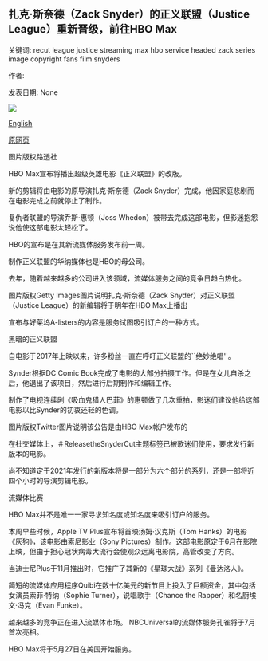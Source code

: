 ## 扎克·斯奈德（Zack Snyder）的正义联盟（Justice League）重新晋级，前往HBO Max

关键词: recut league justice streaming max hbo service headed zack series image copyright fans film snyders

作者: 

发表日期: None

![](https://ichef.bbci.co.uk/news/1024/branded_news/829F/production/_112393433_mediaitem112393432.jpg)

[English](Zack%20Snyder%27s%20Justice%20League%20re-cut%20headed%20for%20HBO%20Max.md)

[原网页](https://www.bbc.com/news/technology-52749246)

图片版权路透社

HBO Max宣布将播出超级英雄电影《正义联盟》的改版。

新的剪辑将由电影的原导演扎克·斯奈德（Zack Snyder）完成，他因家庭悲剧而在电影完成之前就停止了制作。

复仇者联盟的导演乔斯·惠顿（Joss Whedon）被带去完成这部电影，但影迷抱怨说他使这部电影太轻松了。

HBO的宣布是在其新流媒体服务发布前一周。

制作正义联盟的华纳媒体也是HBO的母公司。

去年，随着越来越多的公司进入该领域，流媒体服务之间的竞争日趋白热化。

图片版权Getty Images图片说明扎克·斯奈德（Zack Snyder）对正义联盟（Justice League）的新编辑将于明年在HBO Max上播出

宣布与好莱坞A-listers的内容是服务试图吸引订户的一种方式。

黑暗的正义联盟

自电影于2017年上映以来，许多粉丝一直在呼吁正义联盟的``绝妙绝唱''。

Synder根据DC Comic Book完成了电影的大部分拍摄工作。但是在女儿自杀之后，他退出了该项目，然后进行后期制作和编辑工作。

制作了电视连续剧《吸血鬼猎人巴菲》的惠顿做了几次重拍，影迷们建议他给这部电影以比Synder的初衷还轻的色调。

图片版权Twitter图片说明该公告是由HBO Max帐户发布的

在社交媒体上，＃ReleasetheSnyderCut主题标签已被歌迷们使用，要求发行新版本的电影。

尚不知道定于2021年发行的新版本将是一部分为六个部分的系列，还是一部将近四个小时的导演剪辑电影。

流媒体比赛

HBO Max并不是唯一一家寻求知名度或知名度来吸引订户的服务。

本周早些时候，Apple TV Plus宣布将首映汤姆·汉克斯（Tom Hanks）的电影《灰狗》，该电影由索尼影业（Sony Pictures）制作。这部电影原定于6月在影院上映，但由于担心冠状病毒大流行会使观众远离电影院，高管改变了方向。

当迪士尼Plus于11月推出时，它推广了其新的《星球大战》系列《曼达洛人》。

简短的流媒体应用程序Quibi在数十亿美元的新节目上投入了巨额资金，其中包括女演员索菲·特纳（Sophie Turner），说唱歌手（Chance the Rapper）和名厨埃文·冯克（Evan Funke）。

越来越多的竞争正在进入流媒体市场。 NBCUniversal的流媒体服务孔雀将于7月首次亮相。

HBO Max将于5月27日在美国开始服务。
